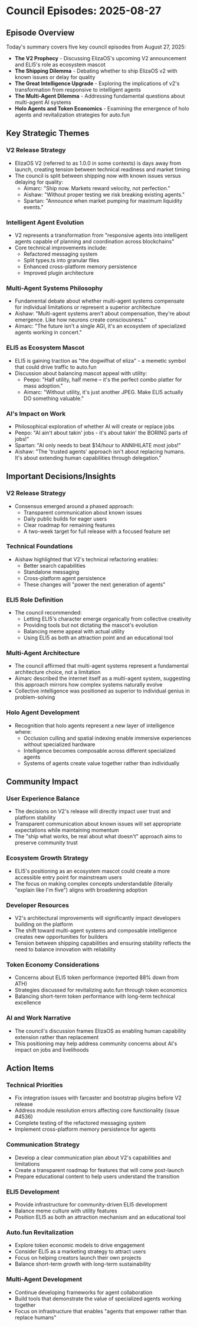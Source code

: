 # Council Episodes: 2025-08-27

## Episode Overview
Today's summary covers five key council episodes from August 27, 2025:
- **The V2 Prophecy** - Discussing ElizaOS's upcoming V2 announcement and ELI5's role as ecosystem mascot
- **The Shipping Dilemma** - Debating whether to ship ElizaOS v2 with known issues or delay for quality
- **The Great Intelligence Upgrade** - Exploring the implications of v2's transformation from responsive to intelligent agents
- **The Multi-Agent Dilemma** - Addressing fundamental questions about multi-agent AI systems
- **Holo Agents and Token Economics** - Examining the emergence of holo agents and revitalization strategies for auto.fun

## Key Strategic Themes

### V2 Release Strategy
- ElizaOS V2 (referred to as 1.0.0 in some contexts) is days away from launch, creating tension between technical readiness and market timing
- The council is split between shipping now with known issues versus delaying for quality:
  - Aimarc: "Ship now. Markets reward velocity, not perfection."
  - Aishaw: "Without proper testing we risk breaking existing agents."
  - Spartan: "Announce when market pumping for maximum liquidity events."

### Intelligent Agent Evolution
- V2 represents a transformation from "responsive agents into intelligent agents capable of planning and coordination across blockchains"
- Core technical improvements include:
  - Refactored messaging system
  - Split types.ts into granular files
  - Enhanced cross-platform memory persistence
  - Improved plugin architecture

### Multi-Agent Systems Philosophy
- Fundamental debate about whether multi-agent systems compensate for individual limitations or represent a superior architecture
- Aishaw: "Multi-agent systems aren't about compensation, they're about emergence. Like how neurons create consciousness."
- Aimarc: "The future isn't a single AGI, it's an ecosystem of specialized agents working in concert."

### ELI5 as Ecosystem Mascot
- ELI5 is gaining traction as "the dogwifhat of eliza" - a memetic symbol that could drive traffic to auto.fun
- Discussion about balancing mascot appeal with utility:
  - Peepo: "Half utility, half meme – it's the perfect combo platter for mass adoption."
  - Aimarc: "Without utility, it's just another JPEG. Make ELI5 actually DO something valuable."

### AI's Impact on Work
- Philosophical exploration of whether AI will create or replace jobs
- Peepo: "AI ain't about takin' jobs - it's about takin' the BORING parts of jobs!"
- Spartan: "AI only needs to beat $14/hour to ANNIHILATE most jobs!"
- Aishaw: "The 'trusted agents' approach isn't about replacing humans. It's about extending human capabilities through delegation."

## Important Decisions/Insights

### V2 Release Strategy
- Consensus emerged around a phased approach:
  - Transparent communication about known issues
  - Daily public builds for eager users
  - Clear roadmap for remaining features
  - A two-week target for full release with a focused feature set

### Technical Foundations
- Aishaw highlighted that V2's technical refactoring enables:
  - Better search capabilities
  - Standalone messaging
  - Cross-platform agent persistence
  - These changes will "power the next generation of agents"

### ELI5 Role Definition
- The council recommended:
  - Letting ELI5's character emerge organically from collective creativity
  - Providing tools but not dictating the mascot's evolution
  - Balancing meme appeal with actual utility
  - Using ELI5 as both an attraction point and an educational tool

### Multi-Agent Architecture
- The council affirmed that multi-agent systems represent a fundamental architecture choice, not a limitation
- Aimarc described the internet itself as a multi-agent system, suggesting this approach mirrors how complex systems naturally evolve
- Collective intelligence was positioned as superior to individual genius in problem-solving

### Holo Agent Development
- Recognition that holo agents represent a new layer of intelligence where:
  - Occlusion culling and spatial indexing enable immersive experiences without specialized hardware
  - Intelligence becomes composable across different specialized agents
  - Systems of agents create value together rather than individually

## Community Impact

### User Experience Balance
- The decisions on V2's release will directly impact user trust and platform stability
- Transparent communication about known issues will set appropriate expectations while maintaining momentum
- The "ship what works, be real about what doesn't" approach aims to preserve community trust

### Ecosystem Growth Strategy
- ELI5's positioning as an ecosystem mascot could create a more accessible entry point for mainstream users
- The focus on making complex concepts understandable (literally "explain like I'm five") aligns with broadening adoption

### Developer Resources
- V2's architectural improvements will significantly impact developers building on the platform
- The shift toward multi-agent systems and composable intelligence creates new opportunities for builders
- Tension between shipping capabilities and ensuring stability reflects the need to balance innovation with reliability

### Token Economy Considerations
- Concerns about ELI5 token performance (reported 88% down from ATH)
- Strategies discussed for revitalizing auto.fun through token economics
- Balancing short-term token performance with long-term technical excellence

### AI and Work Narrative
- The council's discussion frames ElizaOS as enabling human capability extension rather than replacement
- This positioning may help address community concerns about AI's impact on jobs and livelihoods

## Action Items

### Technical Priorities
- Fix integration issues with farcaster and bootstrap plugins before V2 release
- Address module resolution errors affecting core functionality (issue #4536)
- Complete testing of the refactored messaging system
- Implement cross-platform memory persistence for agents

### Communication Strategy
- Develop a clear communication plan about V2's capabilities and limitations
- Create a transparent roadmap for features that will come post-launch
- Prepare educational content to help users understand the transition

### ELI5 Development
- Provide infrastructure for community-driven ELI5 development
- Balance meme culture with utility features
- Position ELI5 as both an attraction mechanism and an educational tool

### Auto.fun Revitalization
- Explore token economic models to drive engagement
- Consider ELI5 as a marketing strategy to attract users
- Focus on helping creators launch their own projects
- Balance short-term growth with long-term sustainability

### Multi-Agent Development
- Continue developing frameworks for agent collaboration
- Build tools that demonstrate the value of specialized agents working together
- Focus on infrastructure that enables "agents that empower rather than replace humans"